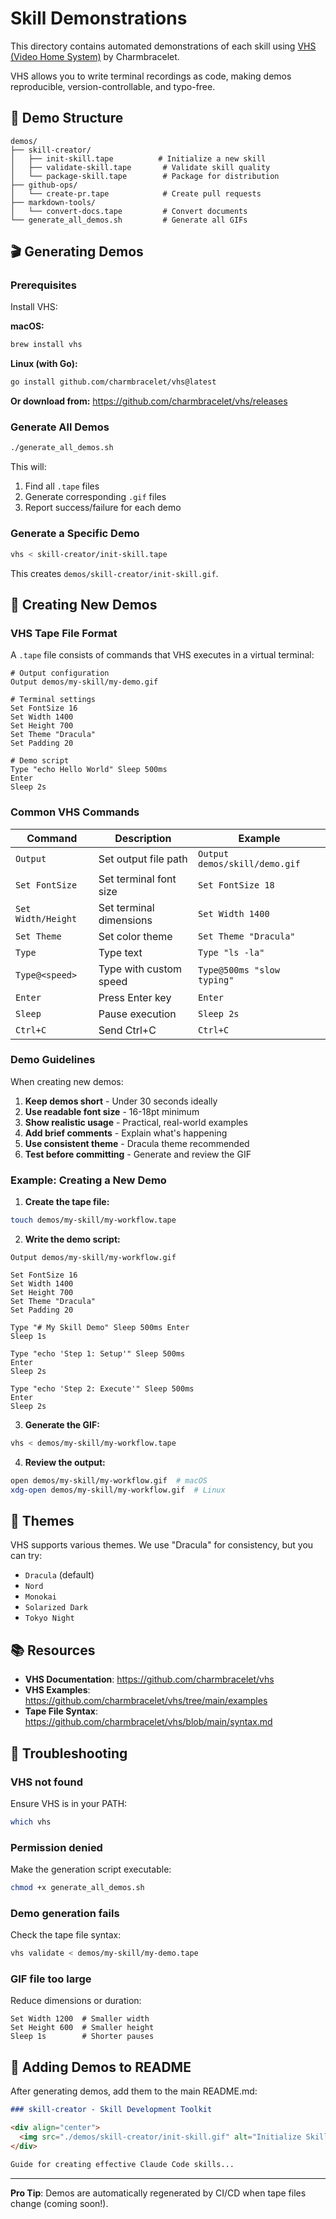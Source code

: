 # Skill Demonstrations

This directory contains automated demonstrations of each skill using [VHS (Video Home System)](https://github.com/charmbracelet/vhs) by Charmbracelet.

VHS allows you to write terminal recordings as code, making demos reproducible, version-controllable, and typo-free.

## 📁 Demo Structure

```
demos/
├── skill-creator/
│   ├── init-skill.tape          # Initialize a new skill
│   ├── validate-skill.tape       # Validate skill quality
│   └── package-skill.tape        # Package for distribution
├── github-ops/
│   └── create-pr.tape            # Create pull requests
├── markdown-tools/
│   └── convert-docs.tape         # Convert documents
└── generate_all_demos.sh         # Generate all GIFs
```

## 🎬 Generating Demos

### Prerequisites

Install VHS:

**macOS:**
```bash
brew install vhs
```

**Linux (with Go):**
```bash
go install github.com/charmbracelet/vhs@latest
```

**Or download from:**
https://github.com/charmbracelet/vhs/releases

### Generate All Demos

```bash
./generate_all_demos.sh
```

This will:
1. Find all `.tape` files
2. Generate corresponding `.gif` files
3. Report success/failure for each demo

### Generate a Specific Demo

```bash
vhs < skill-creator/init-skill.tape
```

This creates `demos/skill-creator/init-skill.gif`.

## 📝 Creating New Demos

### VHS Tape File Format

A `.tape` file consists of commands that VHS executes in a virtual terminal:

```tape
# Output configuration
Output demos/my-skill/my-demo.gif

# Terminal settings
Set FontSize 16
Set Width 1400
Set Height 700
Set Theme "Dracula"
Set Padding 20

# Demo script
Type "echo Hello World" Sleep 500ms
Enter
Sleep 2s
```

### Common VHS Commands

| Command | Description | Example |
|---------|-------------|---------|
| `Output` | Set output file path | `Output demos/skill/demo.gif` |
| `Set FontSize` | Set terminal font size | `Set FontSize 18` |
| `Set Width/Height` | Set terminal dimensions | `Set Width 1400` |
| `Set Theme` | Set color theme | `Set Theme "Dracula"` |
| `Type` | Type text | `Type "ls -la"` |
| `Type@<speed>` | Type with custom speed | `Type@500ms "slow typing"` |
| `Enter` | Press Enter key | `Enter` |
| `Sleep` | Pause execution | `Sleep 2s` |
| `Ctrl+C` | Send Ctrl+C | `Ctrl+C` |

### Demo Guidelines

When creating new demos:

1. **Keep demos short** - Under 30 seconds ideally
2. **Use readable font size** - 16-18pt minimum
3. **Show realistic usage** - Practical, real-world examples
4. **Add brief comments** - Explain what's happening
5. **Use consistent theme** - Dracula theme recommended
6. **Test before committing** - Generate and review the GIF

### Example: Creating a New Demo

1. **Create the tape file:**
```bash
touch demos/my-skill/my-workflow.tape
```

2. **Write the demo script:**
```tape
Output demos/my-skill/my-workflow.gif

Set FontSize 16
Set Width 1400
Set Height 700
Set Theme "Dracula"
Set Padding 20

Type "# My Skill Demo" Sleep 500ms Enter
Sleep 1s

Type "echo 'Step 1: Setup'" Sleep 500ms
Enter
Sleep 2s

Type "echo 'Step 2: Execute'" Sleep 500ms
Enter
Sleep 2s
```

3. **Generate the GIF:**
```bash
vhs < demos/my-skill/my-workflow.tape
```

4. **Review the output:**
```bash
open demos/my-skill/my-workflow.gif  # macOS
xdg-open demos/my-skill/my-workflow.gif  # Linux
```

## 🎨 Themes

VHS supports various themes. We use "Dracula" for consistency, but you can try:

- `Dracula` (default)
- `Nord`
- `Monokai`
- `Solarized Dark`
- `Tokyo Night`

## 📚 Resources

- **VHS Documentation**: https://github.com/charmbracelet/vhs
- **VHS Examples**: https://github.com/charmbracelet/vhs/tree/main/examples
- **Tape File Syntax**: https://github.com/charmbracelet/vhs/blob/main/syntax.md

## 🔧 Troubleshooting

### VHS not found

Ensure VHS is in your PATH:
```bash
which vhs
```

### Permission denied

Make the generation script executable:
```bash
chmod +x generate_all_demos.sh
```

### Demo generation fails

Check the tape file syntax:
```bash
vhs validate < demos/my-skill/my-demo.tape
```

### GIF file too large

Reduce dimensions or duration:
```tape
Set Width 1200  # Smaller width
Set Height 600  # Smaller height
Sleep 1s        # Shorter pauses
```

## 📝 Adding Demos to README

After generating demos, add them to the main README.md:

```markdown
### skill-creator - Skill Development Toolkit

<div align="center">
  <img src="./demos/skill-creator/init-skill.gif" alt="Initialize Skill Demo" width="800"/>
</div>

Guide for creating effective Claude Code skills...
```

---

**Pro Tip**: Demos are automatically regenerated by CI/CD when tape files change (coming soon!).
